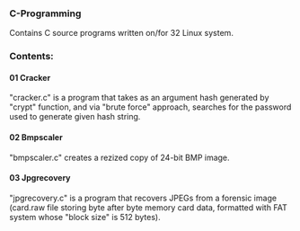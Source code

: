 ### C-Programming
Contains C source programs written on/for 32 Linux system.

### Contents:

#### 01 Cracker
"cracker.c" is a program that takes as an argument hash generated by "crypt" function, and via "brute force" approach, searches for the password used to generate given hash string.

#### 02 Bmpscaler
"bmpscaler.c" creates a rezized copy of 24-bit BMP image.

#### 03 Jpgrecovery
"jpgrecovery.c" is a program that recovers JPEGs from a forensic image (card.raw file storing byte after byte memory card data, formatted with FAT system whose "block size" is 512 bytes).
